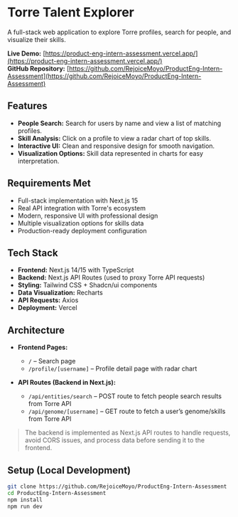# Torre Talent Explorer

A full-stack web application to explore Torre profiles, search for people, and visualize their skills.

**Live Demo:** [https://product-eng-intern-assessment.vercel.app/](https://product-eng-intern-assessment.vercel.app/)  
**GitHub Repository:** [https://github.com/RejoiceMoyo/ProductEng-Intern-Assessment](https://github.com/RejoiceMoyo/ProductEng-Intern-Assessment)

## Features

- **People Search:** Search for users by name and view a list of matching profiles.
- **Skill Analysis:** Click on a profile to view a radar chart of top skills.
- **Interactive UI:** Clean and responsive design for smooth navigation.
- **Visualization Options:** Skill data represented in charts for easy interpretation.

## Requirements Met

- Full-stack implementation with Next.js 15  
- Real API integration with Torre's ecosystem  
- Modern, responsive UI with professional design  
- Multiple visualization options for skills data  
- Production-ready deployment configuration  

## Tech Stack

- **Frontend:** Next.js 14/15 with TypeScript  
- **Backend:** Next.js API Routes (used to proxy Torre API requests)  
- **Styling:** Tailwind CSS + Shadcn/ui components  
- **Data Visualization:** Recharts  
- **API Requests:** Axios  
- **Deployment:** Vercel  

## Architecture

- **Frontend Pages:**  
  - `/` – Search page  
  - `/profile/[username]` – Profile detail page with radar chart  

- **API Routes (Backend in Next.js):**  
  - `/api/entities/search` – POST route to fetch people search results from Torre API  
  - `/api/genome/[username]` – GET route to fetch a user’s genome/skills from Torre API  

> The backend is implemented as Next.js API routes to handle requests, avoid CORS issues, and process data before sending it to the frontend.

## Setup (Local Development)

```bash
git clone https://github.com/RejoiceMoyo/ProductEng-Intern-Assessment
cd ProductEng-Intern-Assessment
npm install
npm run dev
